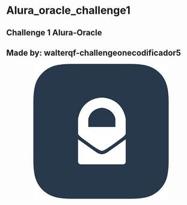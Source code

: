 # Alura_oracle_challenge1
<h2>Challenge 1 Alura-Oracle</h2>

<h2>Made by: walterqf-challengeonecodificador5</h2>



<p align="center">
<img src="./images/favicon.png" /</p>
